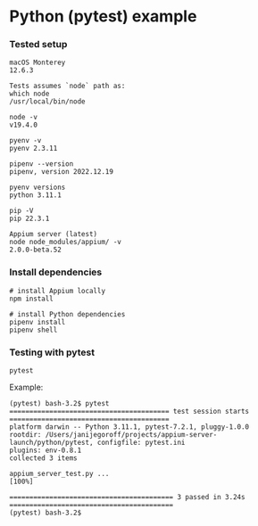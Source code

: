 # Python (pytest) example

### Tested setup

```
macOS Monterey
12.6.3
```
```
Tests assumes `node` path as:
which node
/usr/local/bin/node

node -v
v19.4.0
```
```
pyenv -v
pyenv 2.3.11
```
```
pipenv --version
pipenv, version 2022.12.19
```
```
pyenv versions
python 3.11.1
```
```
pip -V
pip 22.3.1
```
```
Appium server (latest)
node node_modules/appium/ -v
2.0.0-beta.52
```

### Install dependencies

```
# install Appium locally
npm install
```
```
# install Python dependencies
pipenv install
pipenv shell
```

### Testing with pytest

```
pytest
```
Example:
```
(pytest) bash-3.2$ pytest
======================================== test session starts ========================================
platform darwin -- Python 3.11.1, pytest-7.2.1, pluggy-1.0.0
rootdir: /Users/janijegoroff/projects/appium-server-launch/python/pytest, configfile: pytest.ini
plugins: env-0.8.1
collected 3 items

appium_server_test.py ...                                                                     [100%]

========================================= 3 passed in 3.24s =========================================
(pytest) bash-3.2$
```

